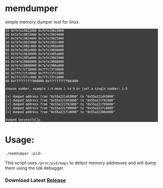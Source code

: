 # memdumper
simple memory dumper tool for linux

![test](test.png)

# Usage:

```bash
./memdumper <pid>
```

This script uses `/proc/pid/maps` to detect memory addresses and will dump them using the `GDB` debugger.

### Download Latest [Release](https://github.com/aDarkDev/memdumper/releases)
